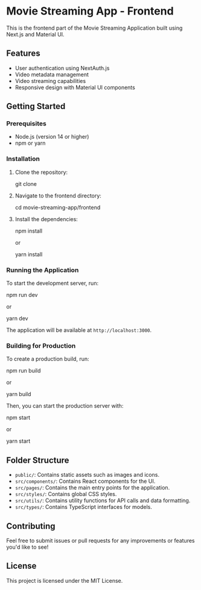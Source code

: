# Movie Streaming App - Frontend

This is the frontend part of the Movie Streaming Application built using Next.js and Material UI.

## Features

- User authentication using NextAuth.js
- Video metadata management
- Video streaming capabilities
- Responsive design with Material UI components

## Getting Started

### Prerequisites

- Node.js (version 14 or higher)
- npm or yarn

### Installation

1. Clone the repository:

   git clone <repository-url>

2. Navigate to the frontend directory:

   cd movie-streaming-app/frontend

3. Install the dependencies:

   npm install

   or

   yarn install

### Running the Application

To start the development server, run:

npm run dev

or

yarn dev

The application will be available at `http://localhost:3000`.

### Building for Production

To create a production build, run:

npm run build

or

yarn build

Then, you can start the production server with:

npm start

or

yarn start

## Folder Structure

- `public/`: Contains static assets such as images and icons.
- `src/components/`: Contains React components for the UI.
- `src/pages/`: Contains the main entry points for the application.
- `src/styles/`: Contains global CSS styles.
- `src/utils/`: Contains utility functions for API calls and data formatting.
- `src/types/`: Contains TypeScript interfaces for models.

## Contributing

Feel free to submit issues or pull requests for any improvements or features you'd like to see!

## License

This project is licensed under the MIT License.